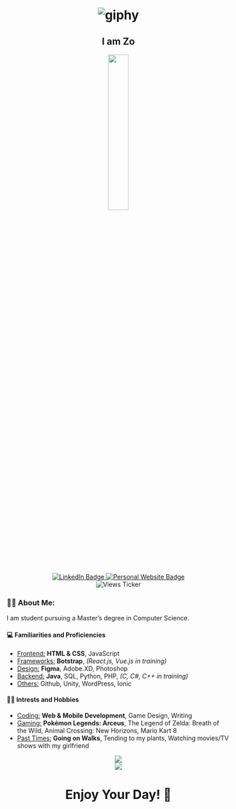 <h1 align="center">
  
  ![giphy](https://user-images.githubusercontent.com/70993217/144535943-807860f6-2364-4cfc-9d7f-5067d1071ae9.gif)

</h1>

  <div id="badges" align="center">
    <h2>I am Zo</h2>
    <img src="https://avatars.githubusercontent.com/u/70993217?s=400&amp;u=c252d82e2c57cd011fcbf8a6a89729fcbc9d9026&amp;v=4" width="30%">
    <br>
    <a target="_blank" href="https://www.linkedin.com/in/zdisanto">
      <img src="https://img.shields.io/badge/LinkedIn-blue?style=for-the-badge&logo=linkedin&logoColor=white" alt="LinkedIn Badge"/>
    </a>
    <a target="_blank" rel="noopener"href="https://zdisanto.github.io">
      <img src="https://img.shields.io/badge/Website-gray?style=for-the-badge&logo=GitHub&logoColor=white" alt="Personal Website Badge"/>
    </a>
    <br>
    <img src="https://komarev.com/ghpvc/?username=zdisanto&style=flat-square&color=blue" alt="Views Ticker"/>
  </div>

### 👨‍💻 About Me:
I am student pursuing a Master’s degree in Computer Science.
#### 💻 Familiarities and Proficiencies
- <u>Frontend:</u> <b>HTML & CSS</b>, JavaScript
- <u>Frameworks:</u> <b>Botstrap</b>, <i>(React.js, Vue.js in training)</i>
- <u>Design:</u> <b>Figma</b>, Adobe.XD, Photoshop
- <u>Backend:</u> <b>Java</b>, SQL, Python, PHP, <i>(C, C#, C++ in training)</i>
- <u>Others:</u> Github, Unity, WordPress, Ionic

#### 🚵‍♂️ Intrests and Hobbies
- <u>Coding:</u> <b>Web & Mobile Development</b>, Game Design, Writing
- <u>Gaming:</u> <b>Pokémon Legends: Arceus</b>, The Legend of Zelda: Breath of the Wild, Animal Crossing: New Horizons, Mario Kart 8
- <u>Past Times:</u> <b>Going on Walks</b>, Tending to my plants, Watching movies/TV shows with my girlfriend

<p align="center">
  <a href="https://github.com/anuraghazra/github-readme-stats">
    <img src="https://github-readme-stats.vercel.app/api?username=zdisanto&show_icons=true&theme=merko"> <br>
    <img src="https://github-readme-stats.vercel.app/api/top-langs/?username=zdisanto&layout=compact&theme=merko">
  </a>
</p>

<h1 align="center">Enjoy Your Day! 👋</h1>
